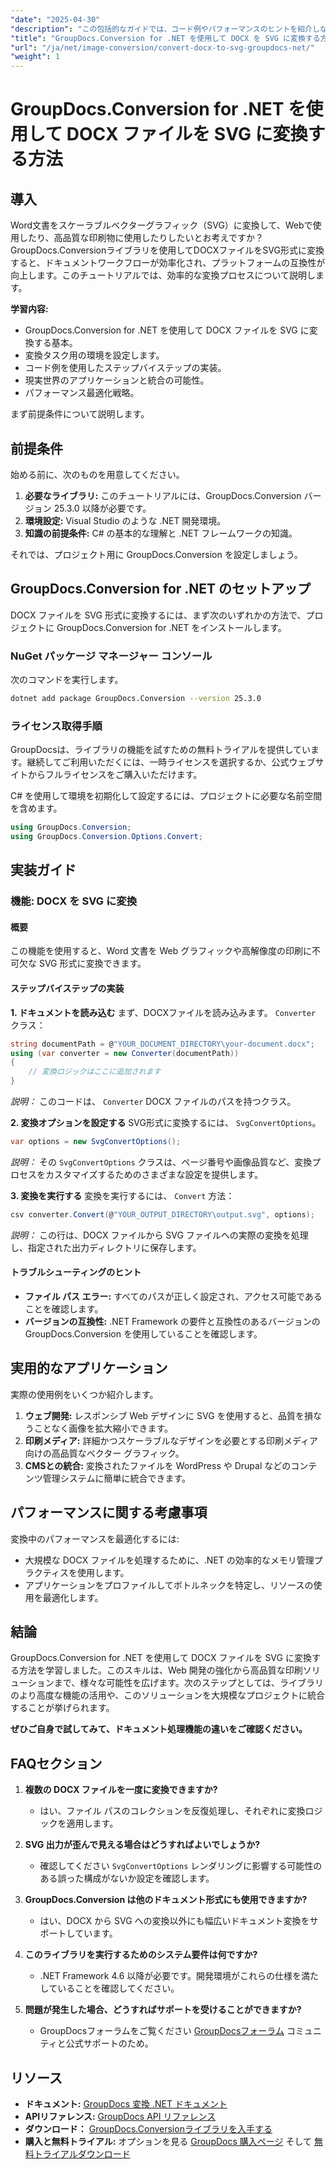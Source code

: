 ```yaml
---
"date": "2025-04-30"
"description": "この包括的なガイドでは、コード例やパフォーマンスのヒントを紹介しながら、GroupDocs.Conversion for .NET を使用して Word 文書 (DOCX) を SVG 形式に変換する方法を学習します。"
"title": "GroupDocs.Conversion for .NET を使用して DOCX を SVG に変換する方法 - 画像変換チュートリアル"
"url": "/ja/net/image-conversion/convert-docx-to-svg-groupdocs-net/"
"weight": 1
---
```


# GroupDocs.Conversion for .NET を使用して DOCX ファイルを SVG に変換する方法

## 導入

Word文書をスケーラブルベクターグラフィック（SVG）に変換して、Webで使用したり、高品質な印刷物に使用したりしたいとお考えですか？GroupDocs.Conversionライブラリを使用してDOCXファイルをSVG形式に変換すると、ドキュメントワークフローが効率化され、プラットフォームの互換性が向上します。このチュートリアルでは、効率的な変換プロセスについて説明します。

**学習内容:**
- GroupDocs.Conversion for .NET を使用して DOCX ファイルを SVG に変換する基本。
- 変換タスク用の環境を設定します。
- コード例を使用したステップバイステップの実装。
- 現実世界のアプリケーションと統合の可能性。
- パフォーマンス最適化戦略。

まず前提条件について説明します。

## 前提条件

始める前に、次のものを用意してください。
1. **必要なライブラリ:** このチュートリアルには、GroupDocs.Conversion バージョン 25.3.0 以降が必要です。
2. **環境設定:** Visual Studio のような .NET 開発環境。
3. **知識の前提条件:** C# の基本的な理解と .NET フレームワークの知識。

それでは、プロジェクト用に GroupDocs.Conversion を設定しましょう。

## GroupDocs.Conversion for .NET のセットアップ

DOCX ファイルを SVG 形式に変換するには、まず次のいずれかの方法で、プロジェクトに GroupDocs.Conversion for .NET をインストールします。

### NuGet パッケージ マネージャー コンソール
次のコマンドを実行します。
```bash
dotnet add package GroupDocs.Conversion --version 25.3.0
```

### ライセンス取得手順

GroupDocsは、ライブラリの機能を試すための無料トライアルを提供しています。継続してご利用いただくには、一時ライセンスを選択するか、公式ウェブサイトからフルライセンスをご購入いただけます。

C# を使用して環境を初期化して設定するには、プロジェクトに必要な名前空間を含めます。

```csharp
using GroupDocs.Conversion;
using GroupDocs.Conversion.Options.Convert;
```

## 実装ガイド

### 機能: DOCX を SVG に変換

#### 概要

この機能を使用すると、Word 文書を Web グラフィックや高解像度の印刷に不可欠な SVG 形式に変換できます。

#### ステップバイステップの実装

**1. ドキュメントを読み込む**
まず、DOCXファイルを読み込みます。 `Converter` クラス：

```csharp
string documentPath = @"YOUR_DOCUMENT_DIRECTORY\your-document.docx";
using (var converter = new Converter(documentPath))
{
    // 変換ロジックはここに追加されます
}
```
*説明：* このコードは、 `Converter` DOCX ファイルのパスを持つクラス。

**2. 変換オプションを設定する**
SVG形式に変換するには、 `SvgConvertOptions`。

```csharp
var options = new SvgConvertOptions();
```
*説明：* その `SvgConvertOptions` クラスは、ページ番号や画像品質など、変換プロセスをカスタマイズするためのさまざまな設定を提供します。

**3. 変換を実行する**
変換を実行するには、 `Convert` 方法：

```csharp
csv converter.Convert(@"YOUR_OUTPUT_DIRECTORY\output.svg", options);
```
*説明：* この行は、DOCX ファイルから SVG ファイルへの実際の変換を処理し、指定された出力ディレクトリに保存します。

#### トラブルシューティングのヒント
- **ファイル パス エラー:** すべてのパスが正しく設定され、アクセス可能であることを確認します。
- **バージョンの互換性:** .NET Framework の要件と互換性のあるバージョンの GroupDocs.Conversion を使用していることを確認します。

## 実用的なアプリケーション

実際の使用例をいくつか紹介します。
1. **ウェブ開発:** レスポンシブ Web デザインに SVG を使用すると、品質を損なうことなく画像を拡大縮小できます。
2. **印刷メディア:** 詳細かつスケーラブルなデザインを必要とする印刷メディア向けの高品質なベクター グラフィック。
3. **CMSとの統合:** 変換されたファイルを WordPress や Drupal などのコンテンツ管理システムに簡単に統合できます。

## パフォーマンスに関する考慮事項

変換中のパフォーマンスを最適化するには:
- 大規模な DOCX ファイルを処理するために、.NET の効率的なメモリ管理プラクティスを使用します。
- アプリケーションをプロファイルしてボトルネックを特定し、リソースの使用を最適化します。

## 結論

GroupDocs.Conversion for .NET を使用して DOCX ファイルを SVG に変換する方法を学習しました。このスキルは、Web 開発の強化から高品質な印刷ソリューションまで、様々な可能性を広げます。次のステップとしては、ライブラリのより高度な機能の活用や、このソリューションを大規模なプロジェクトに統合することが挙げられます。

**ぜひご自身で試してみて、ドキュメント処理機能の違いをご確認ください。**

## FAQセクション

1. **複数の DOCX ファイルを一度に変換できますか?**
   - はい、ファイル パスのコレクションを反復処理し、それぞれに変換ロジックを適用します。
   
2. **SVG 出力が歪んで見える場合はどうすればよいでしょうか?**
   - 確認してください `SvgConvertOptions` レンダリングに影響する可能性のある誤った構成がないか設定を確認します。

3. **GroupDocs.Conversion は他のドキュメント形式にも使用できますか?**
   - はい、DOCX から SVG への変換以外にも幅広いドキュメント変換をサポートしています。

4. **このライブラリを実行するためのシステム要件は何ですか?**
   - .NET Framework 4.6 以降が必要です。開発環境がこれらの仕様を満たしていることを確認してください。

5. **問題が発生した場合、どうすればサポートを受けることができますか?**
   - GroupDocsフォーラムをご覧ください [GroupDocsフォーラム](https://forum.groupdocs.com/c/conversion/10) コミュニティと公式サポートのため。

## リソース

- **ドキュメント:** [GroupDocs 変換 .NET ドキュメント](https://docs.groupdocs.com/conversion/net/)
- **APIリファレンス:** [GroupDocs API リファレンス](https://reference.groupdocs.com/conversion/net/)
- **ダウンロード：** [GroupDocs.Conversionライブラリを入手する](https://releases.groupdocs.com/conversion/net/)
- **購入と無料トライアル:** オプションを見る [GroupDocs 購入ページ](https://purchase.groupdocs.com/buy) そして [無料トライアルダウンロード](https://releases.groupdocs.com/conversion/net/)